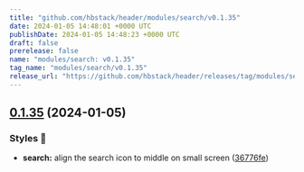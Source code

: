 ```yaml
---
title: "github.com/hbstack/header/modules/search/v0.1.35"
date: 2024-01-05 14:48:01 +0000 UTC
publishDate: 2024-01-05 14:48:23 +0000 UTC
draft: false
prerelease: false
name: "modules/search: v0.1.35"
tag_name: "modules/search/v0.1.35"
release_url: "https://github.com/hbstack/header/releases/tag/modules/search/v0.1.35"
---
```


## [0.1.35](https://github.com/hbstack/header/compare/modules/search/v0.1.34...modules/search/v0.1.35) (2024-01-05)


### Styles 🎨

* **search:** align the search icon to middle on small screen ([36776fe](https://github.com/hbstack/header/commit/36776fe9961adff51665c86c409790be10cd88ca))
